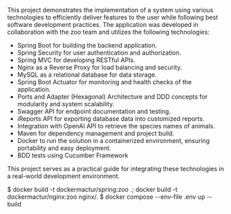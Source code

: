 This project demonstrates the implementation of a system using various technologies to efficiently deliver features to the user while following best software development practices.
The application was developed in collaboration with the zoo team and utilizes the following technologies:

- Spring Boot for building the backend application.
- Spring Security for user authentication and authorization.
- Spring MVC for developing RESTful APIs.
- Nginx as a Reverse Proxy for load balancing and security.
- MySQL as a relational database for data storage.
- Spring Boot Actuator for monitoring and health checks of the application.
- Ports and Adapter (Hexagonal) Architecture and DDD concepts for modularity and system scalability.
- Swagger API for endpoint documentation and testing.
- iReports API for exporting database data into customized reports.
- Integration with OpenAI API to retrieve the species names of animals.
- Maven for dependency management and project build.
- Docker to run the solution in a containerized environment, ensuring portability and easy deployment.
- BDD tests using Cucumber Framework

This project serves as a practical guide for integrating these technologies in a real-world development environment.

$ docker build -t dockermactur/spring:zoo .; docker build -t dockermactur/nginx:zoo nginx/.
$ docker compose --env-file .env up --build